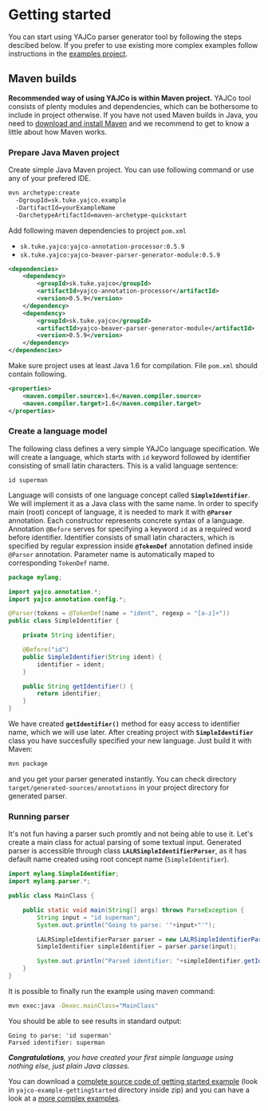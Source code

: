 # Getting started #

You can start using YAJCo parser generator tool by following the steps descibed below. If you prefer to use existing more complex examples follow instructions in the [examples project](https://github.com/kpi-tuke/yajco-examples).

## Maven builds ##

**Recommended way of using YAJCo is within Maven project.** YAJCo tool consists of plenty modules and dependencies, which can be bothersome to include in project otherwise. If you have not used Maven builds in Java, you need to [download and install Maven](http://maven.apache.org/) and we recommend to get to know a little about how Maven works.

### Prepare Java Maven project ###
Create simple Java Maven project. You can use following command or use any of your prefered IDE.
```bash
mvn archetype:create 
  -DgroupId=sk.tuke.yajco.example
  -DartifactId=yourExampleName
  -DarchetypeArtifactId=maven-archetype-quickstart
```
Add following maven dependencies to project `pom.xml`
- `sk.tuke.yajco:yajco-annotation-processor:0.5.9`
- `sk.tuke.yajco:yajco-beaver-parser-generator-module:0.5.9`
```xml
<dependencies>
    <dependency>
        <groupId>sk.tuke.yajco</groupId>
        <artifactId>yajco-annotation-processor</artifactId>
        <version>0.5.9</version>
    </dependency>
    <dependency>
        <groupId>sk.tuke.yajco</groupId>
        <artifactId>yajco-beaver-parser-generator-module</artifactId>
        <version>0.5.9</version>
    </dependency>
</dependencies>
```
Make sure project uses at least Java 1.6 for compilation. File `pom.xml` should contain following.
```xml
<properties>
    <maven.compiler.source>1.6</maven.compiler.source>
    <maven.compiler.target>1.6</maven.compiler.target>
</properties>
```

### Create a language model ###
The following class defines a very simple YAJCo language specification. We will create a language, which starts with `id` keyword followed by identifier consisting of small latin characters. This is a valid language sentence:

`id superman`

Language will consists of one language concept called **`SimpleIdentifier`**. We will implement it as a Java class with the same name. In order to specify main (root) concept of language, it is needed to mark it with **`@Parser`** annotation. Each constructor represents concrete syntax of a language. Annotation `@Before` serves for specifying a keyword `id` as a required word before identifier. Identifier consists of small latin characters, which is specified by regular expression inside **`@TokenDef`** annotation defined inside `@Parser` annotation. Parameter name is automatically maped to corresponding `TokenDef` name.
```java
package mylang;

import yajco.annotation.*;
import yajco.annotation.config.*;

@Parser(tokens = @TokenDef(name = "ident", regexp = "[a-z]+"))
public class SimpleIdentifier {

    private String identifier;

    @Before("id")
    public SimpleIdentifier(String ident) {
        identifier = ident;
    }

    public String getIdentifier() {
        return identifier;
    }
}
```
We have created **`getIdentifier()`** method for easy access to identifier name, which we will use later. After creating project with **`SimpleIdentifier`** class you have succesfully specified your new language. Just build it with Maven:
```bash
mvn package
```
and you get your parser generated instantly. You can check directory `target/generated-sources/annotations` in your project directory for generated parser.

### Running parser ###
It's not fun having a parser such promtly and not being able to use it. Let's create a main class for actual parsing of some textual input. Generated parser is accessible through class **`LALRSimpleIdentifierParser`**, as it has default name created using root concept name (`SimpleIdentifier`).

```java
import mylang.SimpleIdentifier;
import mylang.parser.*;

public class MainClass {

    public static void main(String[] args) throws ParseException {
        String input = "id superman";
        System.out.println("Going to parse: '"+input+"'");

        LALRSimpleIdentifierParser parser = new LALRSimpleIdentifierParser();
        SimpleIdentifier simpleIdentifier = parser.parse(input);

        System.out.println("Parsed identifier: "+simpleIdentifier.getIdentifier());
    }
}
```

It is possible to finally run the example using maven command:

```bash
mvn exec:java -Dexec.mainClass="MainClass"
```

You should be able to see results in standard output:

```
Going to parse: 'id superman'
Parsed identifier: superman
```

_**Congratulations**, you have created your first simple language using nothing else, just plain Java classes._

You can download a [complete source code of getting started example](https://github.com/kpi-tuke/yajco/wiki/examples/yajco_examples.zip) (look in `yajco-example-gettingStarted` directory inside zip) and you can have a look at a [more complex examples](https://github.com/kpi-tuke/yajco/wiki/Examples).
